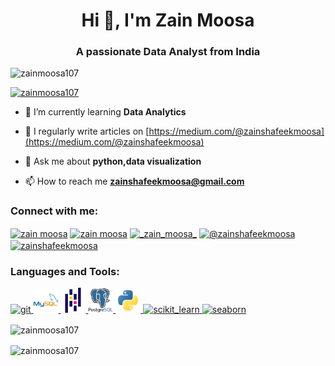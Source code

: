 <h1 align="center">Hi 👋, I'm Zain Moosa</h1>
<h3 align="center">A passionate Data Analyst from India</h3>

<p align="left"> <img src="https://komarev.com/ghpvc/?username=zainmoosa107&label=Profile%20views&color=0e75b6&style=flat" alt="zainmoosa107" /> </p>

<p align="left"> <a href="https://github.com/ryo-ma/github-profile-trophy"><img src="https://github-profile-trophy.vercel.app/?username=zainmoosa107" alt="zainmoosa107" /></a> </p>

- 🌱 I’m currently learning **Data Analytics**

- 📝 I regularly write articles on [https://medium.com/@zainshafeekmoosa](https://medium.com/@zainshafeekmoosa)

- 💬 Ask me about **python,data visualization**

- 📫 How to reach me **zainshafeekmoosa@gmail.com**

<h3 align="left">Connect with me:</h3>
<p align="left">
<a href="https://linkedin.com/in/zain moosa" target="blank"><img align="center" src="https://raw.githubusercontent.com/rahuldkjain/github-profile-readme-generator/master/src/images/icons/Social/linked-in-alt.svg" alt="zain moosa" height="30" width="40" /></a>
<a href="https://kaggle.com/zain moosa" target="blank"><img align="center" src="https://raw.githubusercontent.com/rahuldkjain/github-profile-readme-generator/master/src/images/icons/Social/kaggle.svg" alt="zain moosa" height="30" width="40" /></a>
<a href="https://instagram.com/_zain_moosa_" target="blank"><img align="center" src="https://raw.githubusercontent.com/rahuldkjain/github-profile-readme-generator/master/src/images/icons/Social/instagram.svg" alt="_zain_moosa_" height="30" width="40" /></a>
<a href="https://medium.com/@zainshafeekmoosa" target="blank"><img align="center" src="https://raw.githubusercontent.com/rahuldkjain/github-profile-readme-generator/master/src/images/icons/Social/medium.svg" alt="@zainshafeekmoosa" height="30" width="40" /></a>
<a href="https://www.leetcode.com/zainshafeekmoosa" target="blank"><img align="center" src="https://raw.githubusercontent.com/rahuldkjain/github-profile-readme-generator/master/src/images/icons/Social/leet-code.svg" alt="zainshafeekmoosa" height="30" width="40" /></a>
</p>

<h3 align="left">Languages and Tools:</h3>
<p align="left"> <a href="https://git-scm.com/" target="_blank" rel="noreferrer"> <img src="https://www.vectorlogo.zone/logos/git-scm/git-scm-icon.svg" alt="git" width="40" height="40"/> </a> <a href="https://www.mysql.com/" target="_blank" rel="noreferrer"> <img src="https://raw.githubusercontent.com/devicons/devicon/master/icons/mysql/mysql-original-wordmark.svg" alt="mysql" width="40" height="40"/> </a> <a href="https://pandas.pydata.org/" target="_blank" rel="noreferrer"> <img src="https://raw.githubusercontent.com/devicons/devicon/2ae2a900d2f041da66e950e4d48052658d850630/icons/pandas/pandas-original.svg" alt="pandas" width="40" height="40"/> </a> <a href="https://www.postgresql.org" target="_blank" rel="noreferrer"> <img src="https://raw.githubusercontent.com/devicons/devicon/master/icons/postgresql/postgresql-original-wordmark.svg" alt="postgresql" width="40" height="40"/> </a> <a href="https://www.python.org" target="_blank" rel="noreferrer"> <img src="https://raw.githubusercontent.com/devicons/devicon/master/icons/python/python-original.svg" alt="python" width="40" height="40"/> </a> <a href="https://scikit-learn.org/" target="_blank" rel="noreferrer"> <img src="https://upload.wikimedia.org/wikipedia/commons/0/05/Scikit_learn_logo_small.svg" alt="scikit_learn" width="40" height="40"/> </a> <a href="https://seaborn.pydata.org/" target="_blank" rel="noreferrer"> <img src="https://seaborn.pydata.org/_images/logo-mark-lightbg.svg" alt="seaborn" width="40" height="40"/> </a> </p>

<p><img align="center" src="https://github-readme-stats.vercel.app/api/top-langs?username=zainmoosa107&show_icons=true&locale=en&layout=compact" alt="zainmoosa107" /></p>

<p><img align="center" src="https://github-readme-streak-stats.herokuapp.com/?user=zainmoosa107&" alt="zainmoosa107" /></p>
